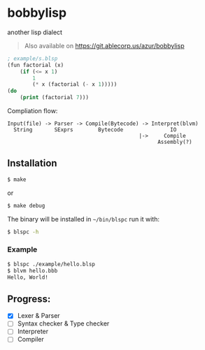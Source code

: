 # bobbylisp
another lisp dialect
> Also available on https://git.ablecorp.us/azur/bobbylisp

```lisp
; example/s.blsp
(fun factorial (x)
    (if (<= x 1)
        1
        (* x (factorial (- x 1)))))
(do
    (print (factorial 7)))
```

Compliation flow:
```
Input(file) -> Parser -> Compile(Bytecode) -> Interpret(blvm)
  String       SExprs        Bytecode               IO
                                          |->     Compile
                                                Assembly(?)
```

## Installation
```bash
$ make
```
or
```bash
$ make debug
```
The binary will be installed in `~/bin/blspc` run it with:
```bash
$ blspc -h
```

### Example
```bash
$ blspc ./example/hello.blsp
$ blvm hello.bbb
Hello, World!
```

## Progress:
- [X] Lexer & Parser
- [ ] Syntax checker & Type checker
- [ ] Interpreter
- [ ] Compiler
